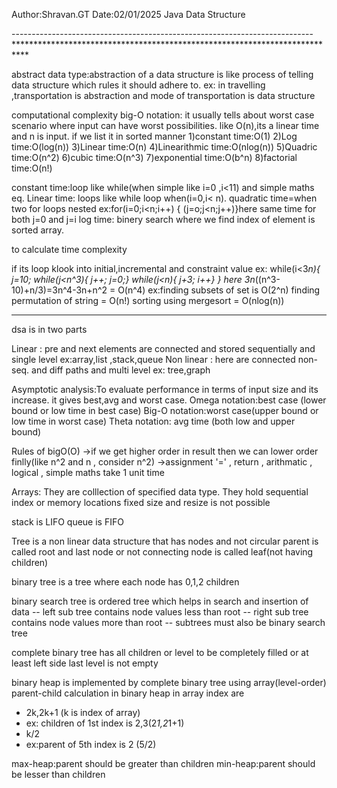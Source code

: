 Author:Shravan.GT
Date:02/01/2025
Java Data Structure

---------------------------------------------------------------------------***************************************************************************

abstract data type:abstraction of a data structure is like process of telling data structure which rules it should adhere to.
ex: in travelling ,transportation is abstraction and mode of transportation is data structure

computational complexity
big-O notation: it usually tells about worst case scenario where input can have worst possibilities.
like O(n),its a linear time and n is input.
if we list it in sorted manner
1)constant time:O(1)
2)Log time:O(log(n))
3)Linear time:O(n)
4)Linearithmic time:O(nlog(n))
5)Quadric time:O(n^2)
6)cubic time:O(n^3)
7)exponential time:O(b^n)
8)factorial time:O(n!)

constant time:loop like while(when simple like i=0 ,i<11) and simple maths eq.
Linear time: loops like  while loop when(i=0,i< n).
quadratic time=when two for loops nested 
ex:for(i=0;i<n;i++) { (j=o;j<n;j++)}here same time for both j=0  and j=i
log time: binery search where we find index of element is sorted array.





to calculate time complexity

if its loop klook into initial,incremental and constraint value
ex: while(i<3*n){
j=10;
while(j<n^3){
j++;
j=0;}
while(j<n){
j+3;
i++}
}
here 3n*((n^3-10)+n/3)=3n^4-3n+n^2 = O(n^4)
ex:finding subsets of set is O(2^n)
finding permutation of string = O(n!)
sorting using mergesort = O(nlog(n))


***************************************************************************


dsa is in two parts

Linear : pre and next elements are connected and stored sequentially and single level
ex:array,list ,stack,queue
Non linear : here are connected non-seq. and diff paths and multi level 
ex: tree,graph 

Asymptotic analysis:To evaluate performance in terms of input size and its increase.
it gives best,avg and worst case.
Omega notation:best case (lower bound or low time in best case)
Big-O notation:worst case(upper bound or low time in worst case)
Theta notation: avg time (both low and upper bound) 

Rules of bigO(O)
->if we get higher order in result then we can lower order finlly(like n^2 and n , consider n^2)
->assignment '=' , return , arithmatic , logical , simple maths take 1 unit time

Arrays:
They are colllection of specified data type.
They hold sequential index or memory locations
fixed size and resize is not possible


stack is LIFO
queue is FIFO

Tree is a non linear data structure that has nodes and not circular 
parent is called root and last node or not connecting node is called leaf(not having children)

binary tree is a tree where each node has 0,1,2 children

binary search tree is  ordered tree which helps in search and insertion of data
-- left sub tree contains node values less than root
-- right sub tree contains node values more than root
-- subtrees must also be binary search tree

complete binary tree has all children or level to be completely filled or at least left side last level is not empty

binary heap is implemented by complete binary tree using array(level-order)
parent-child calculation in binary heap in array index are
- 2k,2k+1 (k is index of array)
- ex: children of 1st index is 2,3(2*1,2*1+1)
- k/2
- ex:parent of 5th index is 2 (5/2)

max-heap:parent should be greater than children
min-heap:parent should be lesser than children